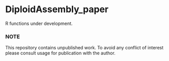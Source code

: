 # DiploidAssembly_paper
R functions under development.

### NOTE

This repository contains unpublished work. To avoid any conflict of interest please consult usage for publication with the author.